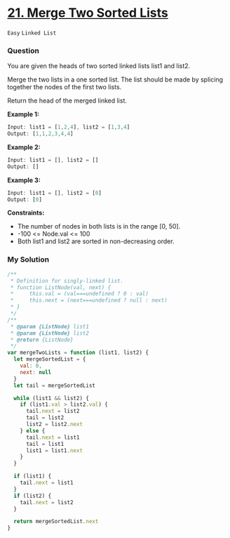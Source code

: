 # [21. Merge Two Sorted Lists](https://leetcode.com/problems/merge-two-sorted-lists/)

`Easy` `Linked List`

### Question
You are given the heads of two sorted linked lists list1 and list2.

Merge the two lists in a one sorted list. The list should be made by splicing together the nodes of the first two lists.

Return the head of the merged linked list.

**Example 1:**
```js
Input: list1 = [1,2,4], list2 = [1,3,4]
Output: [1,1,2,3,4,4]
```

**Example 2:**
```js
Input: list1 = [], list2 = []
Output: []
```

**Example 3:**
```js
Input: list1 = [], list2 = [0]
Output: [0]
```

**Constraints:**
* The number of nodes in both lists is in the range [0, 50].
* -100 <= Node.val <= 100
* Both list1 and list2 are sorted in non-decreasing order.


### My Solution
```js
/**
 * Definition for singly-linked list.
 * function ListNode(val, next) {
 *     this.val = (val===undefined ? 0 : val)
 *     this.next = (next===undefined ? null : next)
 * }
 */
/**
 * @param {ListNode} list1
 * @param {ListNode} list2
 * @return {ListNode}
 */
var mergeTwoLists = function (list1, list2) {
  let mergeSortedList = {
    val: 0,
    next: null
  }
  let tail = mergeSortedList

  while (list1 && list2) {
    if (list1.val > list2.val) {
      tail.next = list2
      tail = list2
      list2 = list2.next
    } else {
      tail.next = list1
      tail = list1
      list1 = list1.next
    }
  }

  if (list1) {
    tail.next = list1
  }
  if (list2) {
    tail.next = list2
  }

  return mergeSortedList.next
}
```
